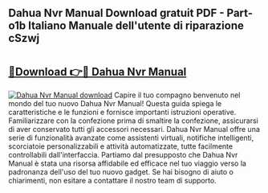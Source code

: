 ## Dahua Nvr Manual Download gratuit PDF - Part-o1b Italiano Manuale dell'utente di riparazione cSzwj

# <h2><a href="http://dfcw9r.blite.top/?on=Dahua+Nvr+Manual">🔗Download 👉🔴 Dahua Nvr Manual</a></h2>

[![Dahua Nvr Manual download](https://i.imgur.com/lujVjoI.png)](http://dfcw9r.blite.top/?on=Dahua+Nvr+Manual)
Capire il tuo compagno benvenuto nel mondo del tuo nuovo Dahua Nvr Manual! Questa guida spiega le caratteristiche e le funzioni e fornisce importanti istruzioni operative. Familiarizzare con la confezione prima di smaltire la confezione, assicurarsi di aver conservato tutti gli accessori necessari. Dahua Nvr Manual offre una serie di funzionalità avanzate come assistenti virtuali, notifiche intelligenti, scorciatoie personalizzabili e attività automatizzate, tutte facilmente controllabili dall'interfaccia. Partiamo dal presupposto che Dahua Nvr Manual è stata una risorsa affidabile ed efficace nel tuo viaggio verso la padronanza dell'uso del tuo nuovo gadget. Se hai bisogno di aiuto o chiarimenti, non esitare a contattare il nostro team di supporto.
